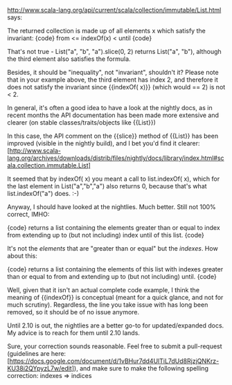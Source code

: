 http://www.scala-lang.org/api/current/scala/collection/immutable/List.html says:

The returned collection is made up of all elements x which satisfy the invariant:
{code}
from <= indexOf(x) < until
{code}

That's not true - List("a", "b", "a").slice(0, 2) returns List("a", "b"), although the third element also satisfies the formula.

Besides, it should be "inequality", not "invariant", shouldn't it?
Please note that in your example above, the third element has index 2, and therefore it does not satisfy the invariant since {{indexOf( x)}} (which would == 2) is not < 2.

In general, it's often a good idea to have a look at the nightly docs, as in recent months the API documentation has been made more extensive and clearer (on stable classes/traits/objects like {{List}})

In this case, the API comment on the {{slice}} method of {{List}} has been improved (visible in the nightly build), and I bet you'd find it clearer: 
[http://www.scala-lang.org/archives/downloads/distrib/files/nightly/docs/library/index.html#scala.collection.immutable.List]

It seemed that by indexOf( x) you meant a call to list.indexOf( x), which for the last element in List("a","b","a") also returns 0, because that's what list.indexOf("a") does. :-)

Anyway, I should have looked at the nightlies. Much better. Still not 100% correct, IMHO:

{code}
returns    a list containing the elements greater than or equal to index from extending up to (but not including) index until of this list.
{code}

It's not the *elements* that are "greater than or equal" but the *indexes*. How about this:

{code}
returns    a list containing the elements of this list with indexes greater than or equal to from and extending up to (but not including) until.
{code}

Well, given that it isn't an actual complete code example, I think the meaning of {{indexOf}} is conceptual (meant for a quick glance, and not for much scrutiny). Regardless, the line you take issue with has long been removed, so it should be of no issue anymore.

Until 2.10 is out, the nightlies are a better go-to for updated/expanded docs. My advice is to reach for them until 2.10 lands.

Sure, your correction sounds reasonable. Feel free to submit a pull-request (guidelines are here: [https://docs.google.com/document/d/1vBHur7dd4UlTiL7dUd8RjzjQNKrz-KU38i2QYpyzL7w/edit]), and make sure to make the following spelling correction: indexes => indices

